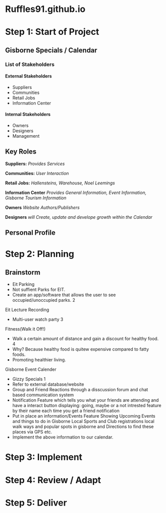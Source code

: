 # Ruffles91.github.io

# Step 1: Start of Project

## Gisborne Specials / Calendar

### List of Stakeholders

#### External Stakeholders
- Suppliers
- Communities
- Retail Jobs
- Information Center

#### Internal Stakeholders
- Owners
- Designers
- Management

## Key Roles

**Suppliers:**
*Provides Services*

**Communities:**
*User Interaction*

**Retail Jobs:**
*Hallensteins, Warehouse, Noel Leemings*

**Information Center**
*Provides General Information, Event Information, Gisborne Tourism Information*

**Owners**
*Website Authors/Publishers*

**Designers**
*will Create, update and develope growth within the Calendar*




## Personal Profile

# Step 2: Planning

## Brainstorm

- Eit Parking
- Not suffient Parks for EIT.
- Create an app/software that allows the user to see occupied/unoccupied parks.                       2

Eit Lecture Recording
- Multi-user watch party                                                                              3

Fitness(Walk it Off!)
- Walk a certain amount of distance and gain a discount for healthy food.                             4
- Why? Because healthy food is quitew expensive compared to fatty foods.
- Promoting healthier living.

Gisborne Event Calender
- Gizzy Specials                                                                                      1
- Refer to external database/website                                                       
- Group and Friend Reactions through a disscussion forum and chat based communication system
- Notification Feature which tells you what your friends are attending and have a interact button
  displaying: going, maybe or a not intrested feature by their name each time you get a friend notification   
- Put in place an information/Events Feature Showing Upcoming Events and things to do in Gisborne 
  Local Sports and Club registrations local walk ways and popular spots in gisborne 
  and Directions to find these places via GPS etc.
- Implement the above information to our calendar.


# Step 3: Implement

# Step 4: Review / Adapt

# Step 5: Deliver
